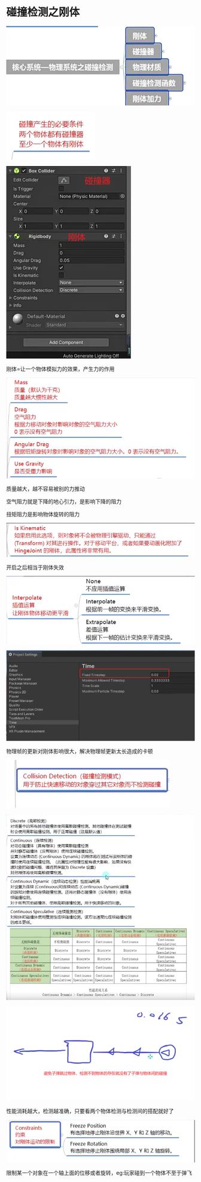 # 碰撞检测之刚体

![741a3c0ab72a1521cf76697d820a62b4.png](image/741a3c0ab72a1521cf76697d820a62b4.png)

![ed8529d5d04b8304cb8c52c4c32efda0.png](image/ed8529d5d04b8304cb8c52c4c32efda0.png)

![a64d74036b667179d6042ce44e913c1d.png](image/a64d74036b667179d6042ce44e913c1d.png)

刚体=让一个物体模拟力的效果，产生力的作用

![49a6bb7e49782ceed383e47124e1820b.png](image/49a6bb7e49782ceed383e47124e1820b.png)

质量越大，越不容易被别的力推动

空气阻力就是下降的地心引力，是影响下降的阻力

扭矩阻力是影响物体旋转的阻力

![be9f4f8c7ac651ca6330f1baa75e042e.png](image/be9f4f8c7ac651ca6330f1baa75e042e.png)

开启之后相当于刚体失效

![ef536fbe4e7c00b0b8bdf264e107e160.png](image/ef536fbe4e7c00b0b8bdf264e107e160.png)

![775201060f58e722c9334f1879928350.png](image/775201060f58e722c9334f1879928350.png)

物理帧的更新对刚体影响很大，解决物理帧更新太长造成的卡顿

![a9cdeb65029f284eb6ea54c692606dc9.png](image/a9cdeb65029f284eb6ea54c692606dc9.png)

![b6d2703634725677b379637c167a0c64.png](image/b6d2703634725677b379637c167a0c64.png)

![852ce0026167cf9007d8ae2b0fef4e24.png](image/852ce0026167cf9007d8ae2b0fef4e24.png)

性能消耗越大，检测越准确，只要看两个物体检测与检测间的搭配就好了

![4314d6f2f6aa48d652d20da77257086f.png](image/4314d6f2f6aa48d652d20da77257086f.png)

限制某一个对象在一个轴上面的位移或者旋转，eg:玩家碰到一个物体不至于弹飞
